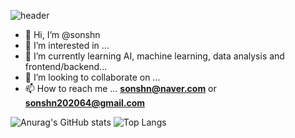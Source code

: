 ![header](https://capsule-render.vercel.app/api?type=waving&color=gradient&height=320&section=footer&text=Hi,%20there!%20Welcome!&fontSize=64)

- 👋 Hi, I’m @sonshn
- 👀 I’m interested in ...
- 🌱 I’m currently learning AI, machine learning, data analysis and frontend/backend...
- 💞️ I’m looking to collaborate on ...
- 📫 How to reach me ... **sonshn@naver.com** or **sonshn202064@gmail.com**

![Anurag's GitHub stats](https://github-readme-stats.vercel.app/api?username=sonshn&show_icons=true&theme=calm)
![Top Langs](https://github-readme-stats.vercel.app/api/top-langs/?username=sonshn&layout=compact&theme=monokai)

<!---
sonshn/sonshn is a ✨ special ✨ repository because its `README.md` (this file) appears on your GitHub profile.
You can click the Preview link to take a look at your changes.
--->
